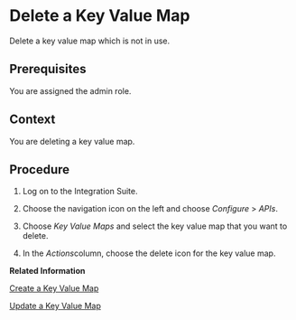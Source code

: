 <!-- loio24fbb01bcc61480ea21962900aaecb04 -->

# Delete a Key Value Map

Delete a key value map which is not in use.



<a name="loio24fbb01bcc61480ea21962900aaecb04__prereq_lnm_hdg_mfb"/>

## Prerequisites

You are assigned the admin role.



<a name="loio24fbb01bcc61480ea21962900aaecb04__context_pkz_3d3_mfb"/>

## Context

You are deleting a key value map.



<a name="loio24fbb01bcc61480ea21962900aaecb04__steps_qkz_3d3_mfb"/>

## Procedure

1.  Log on to the Integration Suite.

2.  Choose the navigation icon on the left and choose *Configure* \> *APIs*.

3.  Choose *Key Value Maps* and select the key value map that you want to delete.

4.  In the *Actions*column, choose the delete icon for the key value map.


**Related Information**  


[Create a Key Value Map](create-a-key-value-map-90d8d41.md "Create a key value map using the create and manage collections of arbitrary key value pairs for any number of API proxies.")

[Update a Key Value Map](update-a-key-value-map-4961431.md "Update a key value map.")

